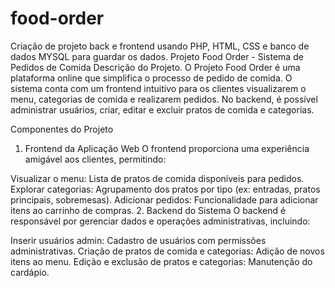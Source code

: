 # food-order
 Criação de projeto back e frontend usando PHP, HTML, CSS e banco de dados MYSQL para guardar os dados.
Projeto Food Order - Sistema de Pedidos de Comida
Descrição do Projeto.
O Projeto Food Order é uma plataforma online que simplifica o processo de pedido de comida. O sistema conta com um frontend intuitivo para os clientes visualizarem o menu, categorias de comida e realizarem pedidos. No backend, é possível administrar usuários, criar, editar e excluir pratos de comida e categorias.

Componentes do Projeto
1. Frontend da Aplicação Web
O frontend proporciona uma experiência amigável aos clientes, permitindo:

Visualizar o menu: Lista de pratos de comida disponíveis para pedidos.
Explorar categorias: Agrupamento dos pratos por tipo (ex: entradas, pratos principais, sobremesas).
Adicionar pedidos: Funcionalidade para adicionar itens ao carrinho de compras.
2. Backend do Sistema
O backend é responsável por gerenciar dados e operações administrativas, incluindo:

Inserir usuários admin: Cadastro de usuários com permissões administrativas.
Criação de pratos de comida e categorias: Adição de novos itens ao menu.
Edição e exclusão de pratos e categorias: Manutenção do cardápio.
